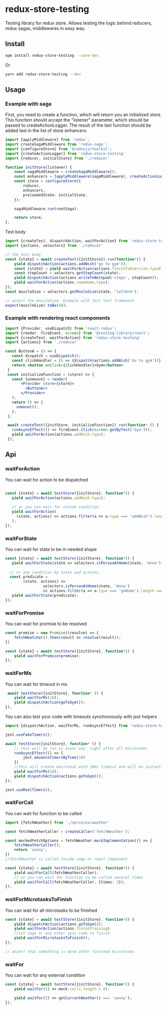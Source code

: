 # redux-store-testing

Testing library for redux store. Allows testing the logic behind reducers, redux sagas, middlewares in easy way.

## Install

```bash
npm install redux-store-testing --save-dev
```

Or

```bash
yarn add redux-store-testing --dev
```

## Usage

### Example with saga
First, you need to create a function, which will return you an initialized store. This function should accept the "listener" parameter, which should be passed to createActionLogger. The result of the last function should be added last in the list of store enhancers.

```typescript
import {applyMiddleware} from 'redux';
import createSagaMiddleware from 'redux-saga';
import {configureStore} from '@reduxjs/toolkit';
import {createActionLogger} from 'redux-store-testing'
import {reducer, initialState} from './reducer'

function initStore(listener) {
    const sagaMiddleware = createSagaMiddleware();
    const enhancers = [applyMiddleware(sagaMiddleware), createActionLogger(listener)];
    const store = configureStore({
        reducer,
        enhancers,
        preloadedState: initialState,
    });

    sagaMiddleware.run(rootSaga);

    return store;
};
```

Test body

```typescript
import {createTest, dispatchAction, waitForAction} from 'redux-store-testing'
import {actions, selectors} from './reducer'

// the test body
const {state} = await createTest({initStore}).run(function*() {
    yield dispatchAction(actions.addWish('go to gym'));
    const {state} = yield waitForAction(actions.finishToExercize.type);
    const stepCount = selectors.getStepCount(state);
    yield dispatchAction(actions.writeToNotepad('steps', stepCount));
    yield waitForAction(actions.comeHome.type);
});
const muscleSize = selectors.getMusleSize(state, 'leftArm');

// assert the muscleSize. Example with jest test framework
expect(muscleSize).toBe(40);
```

### Example with rendering react components

```jsx
import {Provider, useDispatch} from 'react-redux';
import {render, fireEvent, screen} from '@testing-library/react';
import {createTest, waitForAction} from 'redux-store-testing'
import {actions} from './reducer'

const ButtonA = () => {
   const dispatch = useDispatch();
   const clickHandler = () => {dispatch(actions.addWish('Go to gym'))};
   return <button onClick={clickHandler}>Gym</button>
 }
 const initializeFunction = (store) => {
   const {unmount} = render(
       <Provider store={store}>
         <ButtonA/>
       </Provider>
   );
   return () => {
     unmount();
   };
 };

 await createTest({initStore, initializeFunction}).run(function* () {
   runAsyncEffect(() => fireEvent.click(screen.getByText('Gym')));
   yield waitForAction(actions.addWish.type);
 });
```

## Api

### waitForAction
You can wait for action to be dispatched

```typescript

const {state} = await testStore({initStore}, function*() {
   yield waitForAction(actions.addWish.type);
  
   // or you can wait for custom condition
   yield waitForAction(
     (state, actions) => actions.filter(a => a.type === 'addWish').length === 3
   );
});
```

### waitForState
You can wait for state to be in needed shape

```typescript
const {state} = await testStore({initStore}, function*() {
   yield waitForState(state => selectors.isPersonAtHome(state, 'Anna');
   
  // or any condition by state and actions 
  const predicate = 
        (state, actions) => 
                 selectors.isPersonAtHome(state, 'Anna') 
                 && actions.filter(a => a.type === 'goHome').length === 2
   yield waitForState(predicate);
});
```

### waitForPromise
You can wait for promise to be resolved

```typescript
const promise = new Promise((resolve) => {
    fetchWeatcher().then(result => resolve(result));
})

const {state} = await testStore({initStore}, function*() {
    yield waitForPromise(promise);
});
```

### waitForMs
You can wait for timeout in ms

```typescript
 await testStore({initStore}, function* () {
    yield waitForMs(10);
    yield dispatchAction(goToGym());
});
```

You can also test your code with timeouts synchronously with jest helpers

```typescript
import {dispatchAction, waitForMs, runAsyncEffect} from 'redux-store-testing'

jest.useFakeTimers();

await testStore({initStore}, function* () {
    // this will be run in async way, right after all microtasks
    runAsyncEffect(() => {
        jest.advanceTimersByTime(10)
    })
    //this will create macrotask with 10ms timeout and will be instantly(but async) resolved by jest
    yield waitForMs(10);
    yield dispatchAction(actions.goToGym());
});

jest.useRealTimers();
```

### waitForCall
You can wait for function to be called

```typescript
import {fetchWeather} from './services/weather'

const fetchWeatherCaller = createCaller('fetchWeather');

const mockedFetchOptions = fetchWeather.mockImplementation(() => {
    fetchWeatherCaller();
    return 'sunny';
})
//fetchWeather is called inside saga or react component

const {state} = await testStore({initStore}, function*() {
    yield waitForCall(fetchWeatherCaller);
    // or you can wait for function to be called several times 
    yield waitForCall(fetchWeatherCaller, {times: 2});
});
```

### waitForMicrotasksToFinish
You can wait for all microtasks to be finished

```typescript
const {state} = await testStore({initStore}, function*() {
    yield dispatchAction(actions.goToGym());
    yield waitForAction(actions.finishTraining)
    //let saga or any other sync code to finish
    yield waitForMicrotasksToFinish();
});

// assert that something is done after finished microtasks 
```

### waitFor
You can wait for any external condition  

```typescript
const {state} = await testStore({initStore}, function*() {
    yield waitFor(() => mock.calls.length > 0);

    yield waitFor(() => getCurrentWeather() === 'sunny');
});
```